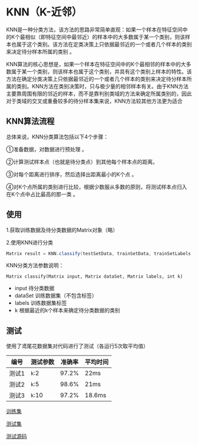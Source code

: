 # KNN（K-近邻）

 KNN是一种分类方法，该方法的思路非常简单直观：如果一个样本在特征空间中的K个最相似（即特征空间中最邻近）的样本中的大多数属于某一个类别，则该样本也属于这个类别。该方法在定类决策上只依据最邻近的一个或者几个样本的类别来决定待分样本所属的类别 。

 KNN算法的核心思想是，如果一个样本在特征空间中的K个最相邻的样本中的大多数属于某一个类别，则该样本也属于这个类别，并具有这个类别上样本的特性。该方法在确定分类决策上只依据最邻近的一个或者几个样本的类别来决定待分样本所属的类别。KNN方法在类别决策时，只与极少量的相邻样本有关。由于KNN方法主要靠周围有限的邻近的样本，而不是靠判别类域的方法来确定所属类别的，因此对于类域的交叉或重叠较多的待分样本集来说，KNN方法较其他方法更为适合 

## KNN算法流程

总体来说，KNN分类算法包括以下4个步骤：

①准备数据，对数据进行预处理 。

②计算测试样本点（也就是待分类点）到其他每个样本点的距离。

③对每个距离进行排序，然后选择出距离最小的K个点 。

④对K个点所属的类别进行比较，根据少数服从多数的原则，将测试样本点归入在K个点中占比最高的那一类 。

## 使用

1.获取训练数据及待分类数据的Matrix对象（略）

2.使用KNN进行分类

```java
Matrix result = KNN.classify(testSetData, trainSetData, trainSetLabels, 5);
```

KNN分类方法参数说明：

```
Matrix classify(Matrix input, Matrix dataSet, Matrix labels, int k)
```

- input  待分类数据
- dataSet 训练数据集（不包含标签）
- labels 训练数据集标签
- k 根据最近的k个样本来确定待分类数据的类别

## 测试

使用了鸢尾花数据集对代码进行了测试（各运行5次取平均值）

| 编号  | 测试参数 | 准确率 | 平均时间 |
| ----- | -------- | ------ | -------- |
| 测试1 | `k`:2    | 97.2%  | 22ms     |
| 测试2 | `k`:5    | 98.6%  | 21ms     |
| 测试3 | `k`:10   | 97.2%  | 18.6ms   |

[训练集][2]

[测试集][3]

[测试源码][4]

[2]:https://github.com/ineedahouse/top-algorithm-set-doc/blob/master/doc/knn/trainData.csv

[3]:https://github.com/ineedahouse/top-algorithm-set-doc/blob/master/doc/knn/testData.csv

[4]:https://github.com/ineedahouse/top-algorithm-set-doc/blob/master/doc/knn/knnTest.java



